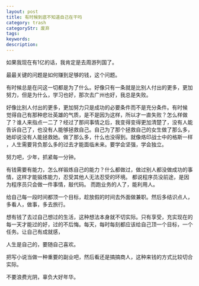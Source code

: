 ```yaml
---
layout: post
title: 有时候到底不知道自己在干吗
category: trash
categoryStr: 废弃
tags: 
keywords: 
description: 
---
```


如果我现在有1亿的话，我肯定是去周游列国了。

最最关键的问题是如何赚到足够的钱，这个问题。

有时候总是在问这一切都是为了什么。好像只有一条就是比别人付出的更多，更加努力，但是为什么，学习也好，那次去广州也好，我总是失败。

好像比别人付出的更多，更加努力只是成功的必要条件而不是充分条件。有时候 觉得自己有那种悲壮英雄的气质，是不是因为这样，所以才一直失败？怎么样做了？谁人来指点一二了？经过了那间事情之后，我变得变得更加清楚了，没有人能告诉自己了，也没有人能够拯救自己。自己为了那个拯救自己的女生做了那么多，她却说没有人能拯救她。做了那么多，什么也没得到。就像烙印战士中的格斯一样 ，人生需要背负那么多的过去才能面临未来。要学会坚强，学会独立。

努力吧，少年，抓紧每一分钟。


有钱需要有能力，怎么样锻炼自己的能力？什么都做过，做过别人都没做成功的事情，这样才能锻炼能力，忍受其他人无法忍受的环境。
都说程序员没前途，是因为程序员只会做一件事情，敲代码。
而跑业务的人了，能利用人。

给自己每一段时间都顶一个目标，趁放假的时间去外面做兼职。然后多结识点人，多看人，做事，多去旅行。


想有钱了去过自己想过的生活，这种想法本身就不切实际。只有享受，充实现在的每一天才能过的好，过的不后悔。每天，每时每刻都应该给自己顶一个目标，一个任务。让自己有成就感，

人生是自己的，要随自己喜欢。

把写小说当做一种重要的副业吧，然后看还是搞搞商人，这种来钱的方式比较切合实际。

不要浪费光阴，辜负大好年华。






